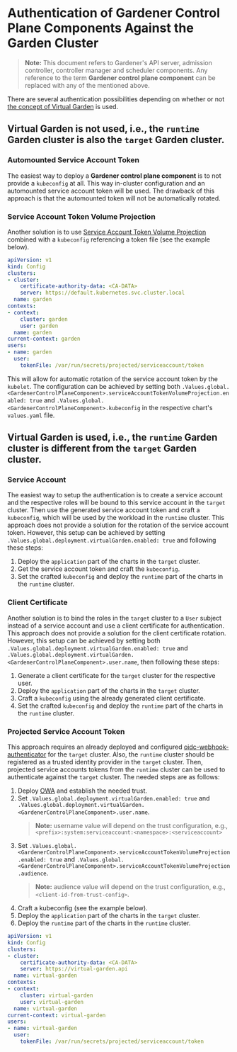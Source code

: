 # Authentication of Gardener Control Plane Components Against the Garden Cluster

> **Note:** This document refers to Gardener's API server, admission controller, controller manager and scheduler components. Any reference to the term **Gardener control plane component** can be replaced with any of the mentioned above.

There are several authentication possibilities depending on whether or not [the concept of Virtual Garden](https://github.com/gardener/garden-setup#concept-the-virtual-cluster) is used.

## Virtual Garden is not used, i.e., the `runtime` Garden cluster is also the `target` Garden cluster.

### Automounted Service Account Token
The easiest way to deploy a **Gardener control plane component** is to not provide a `kubeconfig` at all. This way in-cluster configuration and an automounted service account token will be used. The drawback of this approach is that the automounted token will not be automatically rotated.

### Service Account Token Volume Projection
Another solution is to use [Service Account Token Volume Projection](https://kubernetes.io/docs/tasks/configure-pod-container/configure-service-account/#service-account-token-volume-projection) combined with a `kubeconfig` referencing a token file (see the example below).
```yaml
apiVersion: v1
kind: Config
clusters:
- cluster:
    certificate-authority-data: <CA-DATA>
    server: https://default.kubernetes.svc.cluster.local
  name: garden
contexts:
- context:
    cluster: garden
    user: garden
  name: garden
current-context: garden
users:
- name: garden
  user:
    tokenFile: /var/run/secrets/projected/serviceaccount/token
```

This will allow for automatic rotation of the service account token by the `kubelet`. The configuration can be achieved by setting both `.Values.global.<GardenerControlPlaneComponent>.serviceAccountTokenVolumeProjection.enabled: true` and `.Values.global.<GardenerControlPlaneComponent>.kubeconfig` in the respective chart's `values.yaml` file.

## Virtual Garden is used, i.e., the `runtime` Garden cluster is different from the `target` Garden cluster.

### Service Account
The easiest way to setup the authentication is to create a service account and the respective roles will be bound to this service account in the `target` cluster. Then use the generated service account token and craft a `kubeconfig`, which will be used by the workload in the `runtime` cluster. This approach does not provide a solution for the rotation of the service account token. However, this setup can be achieved by setting `.Values.global.deployment.virtualGarden.enabled: true` and following these steps:

1. Deploy the `application` part of the charts in the `target` cluster.
2. Get the service account token and craft the `kubeconfig`.
3. Set the crafted `kubeconfig` and deploy the `runtime` part of the charts in the `runtime` cluster.

### Client Certificate
Another solution is to bind the roles in the `target` cluster to a `User` subject instead of a service account and use a client certificate for authentication. This approach does not provide a solution for the client certificate rotation. However, this setup can be achieved by setting both `.Values.global.deployment.virtualGarden.enabled: true` and `.Values.global.deployment.virtualGarden.<GardenerControlPlaneComponent>.user.name`, then following these steps:

1. Generate a client certificate for the `target` cluster for the respective user.
2. Deploy the `application` part of the charts in the `target` cluster.
3. Craft a `kubeconfig` using the already generated client certificate.
4. Set the crafted `kubeconfig` and deploy the `runtime` part of the charts in the `runtime` cluster.

### Projected Service Account Token
This approach requires an already deployed and configured [oidc-webhook-authenticator](https://github.com/gardener/oidc-webhook-authenticator) for the `target` cluster. Also, the `runtime` cluster should be registered as a trusted identity provider in the `target` cluster. Then, projected service accounts tokens from the `runtime` cluster can be used to authenticate against the `target` cluster. The needed steps are as follows:

1. Deploy [OWA](https://github.com/gardener/oidc-webhook-authenticator) and establish the needed trust.
2. Set `.Values.global.deployment.virtualGarden.enabled: true` and `.Values.global.deployment.virtualGarden.<GardenerControlPlaneComponent>.user.name`.
    > **Note:** username value will depend on the trust configuration, e.g., `<prefix>:system:serviceaccount:<namespace>:<serviceaccount>`
3. Set `.Values.global.<GardenerControlPlaneComponent>.serviceAccountTokenVolumeProjection.enabled: true` and `.Values.global.<GardenerControlPlaneComponent>.serviceAccountTokenVolumeProjection.audience`.
    > **Note:** audience value will depend on the trust configuration, e.g., `<client-id-from-trust-config>`.
4. Craft a kubeconfig (see the example below).
5. Deploy the `application` part of the charts in the `target` cluster.
6. Deploy the `runtime` part of the charts in the `runtime` cluster.

```yaml
apiVersion: v1
kind: Config
clusters:
- cluster:
    certificate-authority-data: <CA-DATA>
    server: https://virtual-garden.api
  name: virtual-garden
contexts:
- context:
    cluster: virtual-garden
    user: virtual-garden
  name: virtual-garden
current-context: virtual-garden
users:
- name: virtual-garden
  user:
    tokenFile: /var/run/secrets/projected/serviceaccount/token
```
